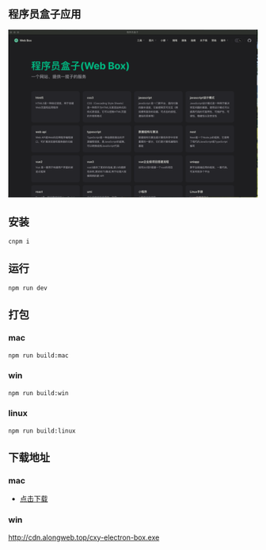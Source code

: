 ## 程序员盒子应用

![Alt text](image.png)

## 安装

```bash
cnpm i
```

## 运行

```bash
npm run dev
```

## 打包

### mac

```bash
npm run build:mac
```

### win

```bash
npm run build:win
```

### linux

```bash
npm run build:linux
```

## 下载地址

### mac

- [点击下载](http://cdn.alongweb.top/cxy-electron-box-1.0.0-mac.zip)

### win

http://cdn.alongweb.top/cxy-electron-box.exe
